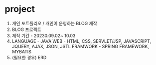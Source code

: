 # project
1. 개인 포트폴리오 / 개인이 운영하는 BLOG 제작
2. BLOG 프로젝트 
3. 제작 기간 - 20230.09.02~ 10.03
4. LANGUAGE - JAVA
   WEB - HTML, CSS, SERVLET/JSP, JAVASCRIPT, JQUERY, AJAX, JSON, JSTL
   FRAMWORK - SPRING FRAMEWORK, MYBATIS 
5. (필요한 경우) ERD                   

